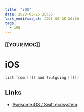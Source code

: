 ```yaml
---
title: "iOS"
date: 2023-05-25 20:26
last_modified_at: 2023-05-25 20:30
tags:
  - iOS
---
```


### [[YOUR MOC]]

# iOS

```dataview
list from [[]] and !outgoing([[]])
```


## Links

* [Awesome iOS / Swift ecosystem](https://github.com/vsouza/awesome-ios).
